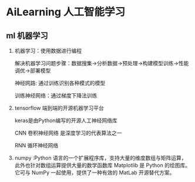 # AiLearning  人工智能学习


## ml 机器学习

1. 机器学习：使用数据进行编程
 
   解决机器学习问题步骤：数据搜集->分析数据->预处理->构建模型训练->性能调优->部署模型
   
   神经网路: 通过训练识别各种模式的模型
   
   训练神经网络：通过梯度下降法训练
   
2. tensorflow 端到端的开源机器学习平台

   keras是由Python编写的开源人工神经网络库
   
   CNN 卷积神经网络 是深度学习的代表算法之一
   
   RNN 循环神经网络
   
3. numpy :Python 语言的一个扩展程序库，支持大量的维度数组与矩阵运算，此外也针对数组运算提供大量的数学函数库
   Matplotlib 是 Python 的绘图库。 它可与 NumPy 一起使用，提供了一种有效的 MatLab 开源替代方案。
